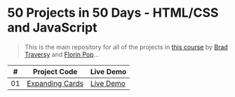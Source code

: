 # 50 Projects in 50 Days - HTML/CSS and JavaScript

> This is the main repository for all of the projects in [this course][course] by [Brad Traversy][brad] and [Florin Pop][florin]...

|  #  | Project Code                          | Live Demo                                          |
| :-: | ------------------------------------- | -------------------------------------------------- |
| 01  | [Expanding Cards](./expanding-cards/) | [Live Demo](https://github.com/muhammad-mamdouh99) |

<!-- Links -->

[course]: https://www.udemy.com/course/50-projects-50-days
[brad]: https://www.udemy.com/user/brad-traversy/
[florin]: https://www.udemy.com/user/popflorin/
